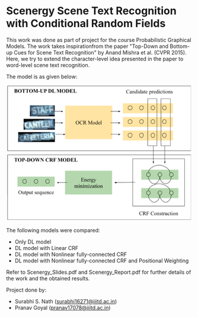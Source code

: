 # Scenergy Scene Text Recognition with Conditional Random Fields

This work was done as part of project for the course Probabilistic Graphical Models. The work takes inspirationfrom the paper "Top-Down and Bottom-up Cues for Scene Text Recognition" by Anand Mishra et al. (CVPR 2015). Here, we try to extend the character-level idea presented in the paper to word-level scene text recognition.

The model is as given below:

![Architecture](https://github.com/surabhisnath/Scenergy-Scene-Text-Recognition-with-CRFs/blob/master/model.png)

The following models were compared:
- Only DL model
- DL model with Linear CRF
- DL model with Nonlinear fully-connected CRF
- DL model with Nonlinear fully-connected CRF and Positional Weighting

Refer to Scenergy_Slides.pdf and Scenergy_Report.pdf for further details of the work and the obtained results.

Project done by:

- Surabhi S. Nath (surabhi16271@iiitd.ac.in)
- Pranav Goyal (pranav17078@iiitd.ac.in)
